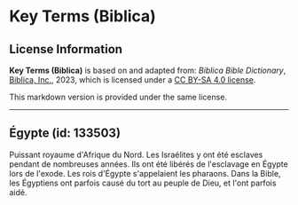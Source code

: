 # Key Terms (Biblica)

## License Information

**Key Terms (Biblica)** is based on and adapted from: _Biblica Bible Dictionary_, [Biblica, Inc.](https://www.biblica.com/), 2023, which is licensed under a [CC BY-SA 4.0 license](https://creativecommons.org/licenses/by-sa/4.0/legalcode.en).

This markdown version is provided under the same license.



--------------------------------

## Égypte (id: 133503)

Puissant royaume d'Afrique du Nord. Les Israélites y ont été esclaves pendant de nombreuses années. Ils ont été libérés de l'esclavage en Égypte lors de l'exode. Les rois d'Égypte s'appelaient les pharaons. Dans la Bible, les Égyptiens ont parfois causé du tort au peuple de Dieu, et l'ont parfois aidé.


